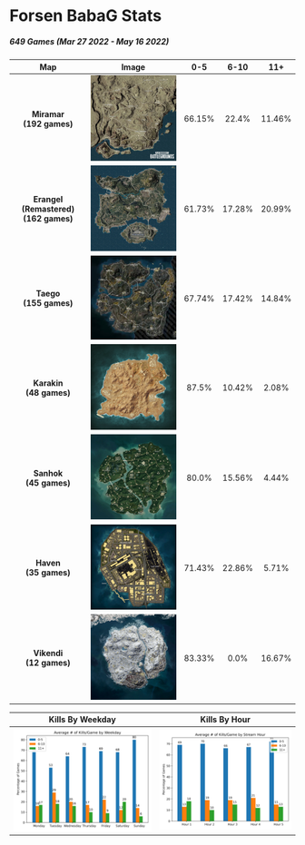 # Forsen BabaG Stats
##### 649 Games (Mar 27 2022 - May 16 2022)
|Map|Image| 0-5 | 6-10 | 11+ |
| :-: | :-: | :-: | :--: | :-: |
| **Miramar<br>(192 games)** | <img src="img/Miramar_EN.webp" width="250"/> | 66.15% | 22.4% | 11.46% |
| **Erangel (Remastered)<br>(162 games)** | <img src="img/Pubg_erangel_new.jpg" width="250"/> | 61.73% | 17.28% | 20.99% |
| **Taego<br>(155 games)** | <img src="img/taego.jpg" width="250"/> | 67.74% | 17.42% | 14.84% |
| **Karakin<br>(48 games)** | <img src="img/Karakin_Map.webp" width="250"/> | 87.5% | 10.42% | 2.08% |
| **Sanhok<br>(45 games)** | <img src="img/Sanhok-map.webp" width="250"/> | 80.0% | 15.56% | 4.44% |
| **Haven<br>(35 games)** | <img src="img/Heaven_Minimap.webp" width="250"/> | 71.43% | 22.86% | 5.71% |
| **Vikendi<br>(12 games)** | <img src="img/Vikendi_Map.webp" width="250"/> | 83.33% | 0.0% | 16.67% |

|Kills By Weekday|Kills By Hour|
| :-: | :-: |
| <img src="data/killsPerWeekday.png" width="325"/> | <img src="data/killsPerHour.png" width="325"/> |
